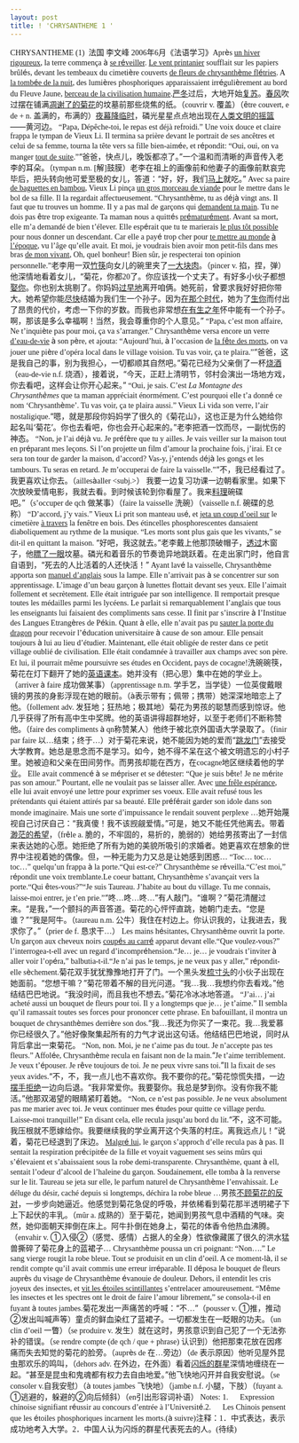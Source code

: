 ```yaml
---
layout: post
title: ! 'CHRYSANTHEME 1 '
---
```


<p><font face="Times New Roman">CHRYSANTHEME (1)  </font>法国<font face="Times New Roman"> </font>李文峰<font face="Times New Roman"> 2006</font>年<font face="Times New Roman">6</font>月《法语学习》<font face="Times New Roman">Apr</font>è<font face="Times New Roman">s <u>un hiver rigoureux</u>, la terre commença </font>à<font face="Times New Roman"> <u>se r</u></font><u>é</u><font face="Times New Roman"><u>veiller</u>. <u>Le vent printanier</u> soufflait sur les papiers brûl</font>é<font face="Times New Roman">s, devant les tembeaux du cimeti</font>è<font face="Times New Roman">re couverts <u>de fleurs de chrysanth</u></font><u>è</u><u><font face="Times New Roman">me fl</font></u><u>é</u><font face="Times New Roman"><u>tries</u>. A <u>la tomb</u></font><u>é</u><font face="Times New Roman"><u>e de la nuit</u>, des lumi</font>è<font face="Times New Roman">res phosphoriques apparaissaient irr</font>é<font face="Times New Roman">guli</font>è<font face="Times New Roman">rement au bord du Fleuve Jaune, <u>berceau de la civilisation humaine</u>.</font><u>严冬</u>过后，大地开始<u>复苏</u>。<u>春风</u>吹过摆在铺满<u>凋谢了的菊花</u>的坟墓前那些烧焦的纸。（<font face="Times New Roman">couvrir v. </font>覆盖）（ê<font face="Times New Roman">tre couvert, e de + n. </font>盖满的，布满的）<u>夜幕降临时</u>，磷光星星点点地出现在<u>人类文明的摇篮</u>——黄河边。<font face="Times New Roman"> </font><font face="Times New Roman">“Papa, Dépêche-toi, le repas est déjà refroidi.” Une voix douce et claire frappa le tympan de Vieux Li. Il termina sa prière devant le portrait de ses ancêtres et celui de sa femme, tourna la tête vers sa fille bien-aim</font>é<font face="Times New Roman">e, et r</font>é<font face="Times New Roman">pondit: “Oui, oui, on va manger <u>tout de suite</u>.”</font>“爸爸，快点儿，晚饭都凉了。”一个温和而清晰的声音传入老李的耳朵。（<font face="Times New Roman">tympan n.m. [</font>解<font face="Times New Roman">]</font>鼓膜）老李在祖上的画像前和他妻子的画像前默哀完毕后，把头转向他可爱至极的女儿，答道：“好，好，我们<u>马上</u>就吃。”<font face="Times New Roman"> </font><font face="Times New Roman">Avec sa paire <u>de baguettes en bambou</u>, Vieux Li pinça <u>un gros morceau de viande</u> pour le mettre dans le bol de sa fille. Il la regardait affectueusement. “Chrysanth</font>è<font face="Times New Roman">me, tu as d</font>é<font face="Times New Roman">j</font>à<font face="Times New Roman"> vingt ans. Il faut que tu trouves un homme. Il y a pas mal de garçons qui <u>demandent ta main</u>. Tu ne dois pas </font>ê<font face="Times New Roman">tre trop exigeante. Ta maman nous a quitt</font>é<font face="Times New Roman">s <u>pr</u></font><u>é</u><u><font face="Times New Roman">matur</font></u><u>é</u><font face="Times New Roman"><u>ment</u>. Avant sa mort, elle m’a demandé de bien t’élever. Elle esp</font>é<font face="Times New Roman">rait que tu te marierais <u>le plus tôt possible</u> pour nous donner un descendant. Car elle a pay</font>é<font face="Times New Roman"> trop cher pour <u>te mettre au monde</u> </font><u>à</u><font face="Times New Roman"><u> l’époque</u>, vu l’âge qu’elle avait. Et moi, je voudrais bien avoir mon petit-fils dans mes bras <u>de mon vivant</u>, Oh, quel bonheur! Bien sûr, je respecterai ton opinion personnelle.”</font>老李用一双<u>竹筷</u>向女儿的碗里夹了<u>一大块肉</u>。（<font face="Times New Roman">pincer v. </font>掐，捏，弹）他深情地看着女儿，“菊花，你都<font face="Times New Roman">20</font>了。你应该找一个丈夫了。有好多小伙子都想<u>娶你</u>。你也别太挑剔了。你妈妈<u>过早地</u>离开咱俩。她死前，曾要求我好好把你带大。她希望你能<u>尽快</u>结婚为我们生一个孙子。因为<u>在那个时代</u>，她为了<u>生你</u>而付出了昂贵的代价，考虑一下你的岁数。而我也非常想<u>在有生之年</u>怀中能有一个孙子。啊，那该是多么幸福啊！当然，我会尊重你的个人意见。”<font face="Times New Roman"> </font><font face="Times New Roman">“Papa, c’est mon affaire, Ne t’inqui</font>è<font face="Times New Roman">te pas pour moi, ça va s’arranger.” Chrysanth</font>è<font face="Times New Roman">me versa encore un verre <u>d’eau-de-vie</u> </font>à<font face="Times New Roman"> son p</font>è<font face="Times New Roman">re, et ajouta: “Aujourd’hui, </font>à<font face="Times New Roman"> l’occasion de <u>la f</u></font><u>ê</u><font face="Times New Roman"><u>te des morts</u>, on va jouer une pi</font>è<font face="Times New Roman">re d’opéra local dans le village voision. Tu vas voir, ça te plaira.”</font>“爸爸，这是我自己的事，别为我担心，一切都顺其自然吧。”菊花已经为父亲倒了一杯<u>烧酒</u>（<font face="Times New Roman">eau-de-vie n.f. </font>烧酒），接着说，“今天，正赶上清明节，邻村会演出一场地方戏，你去看吧，这样会让你开心起来。”<font face="Times New Roman"> </font><font face="Times New Roman">“Oui, je sais. C’est <em>La Montagne des Chrysanth</em></font><em>è</em><font face="Times New Roman"><em>mes</em> que ta maman appréciait énormément. C’est pourquoi elle t’a donn</font>é<font face="Times New Roman"> ce nom ‘Chrysanth</font>è<font face="Times New Roman">me’. Tu vas voir, ça te plaira aussi.” Vieux Li vida son verre, l’air nostaligique.</font>“嗯，就是那段你妈妈学了很久的《菊花山》，这也正是为什么她给你起名叫‘菊花’。你也去看吧，你也会开心起来的。”老李把酒一饮而尽，一副忧伤的神态。<font face="Times New Roman"> </font><font face="Times New Roman">“Non, je l’ai d</font>é<font face="Times New Roman">j</font>à<font face="Times New Roman"> vu. Je pr</font>é<font face="Times New Roman">f</font>è<font face="Times New Roman">re que tu y ailles. Je vais veiller sur la maison tout en pr</font>é<font face="Times New Roman">parant mes leçons. Si l’on projette un film d’amour la prochaine fois, j’irai. Et ce sera ton tour de garder la maison, d’accord? Vas-y, j’entends d</font>é<font face="Times New Roman">j</font>à<font face="Times New Roman"> les gongs et les tambours. Tu seras en retard. Je m’occuperai de faire la vaisselle.”</font>“不，我已经看过了。我更喜欢让你去。（<font face="Times New Roman">ailles</font>à<font face="Times New Roman">aller &lt;subj.&gt;</font>）<font face="Times New Roman"> </font>我要一边复习功课一边朝看家里。如果下次放映爱情电影，我就去看。到时候该轮到你看屋了。我来<u>料理</u>碗碟吧。”（<font face="Times New Roman">s’occuper de qch </font>做某事）（<font face="Times New Roman">faire la vaisselle </font>洗碗）（<font face="Times New Roman">vaisselle n.f. </font>碗碟的总称）<font face="Times New Roman"> </font><font face="Times New Roman">“D’accord, j’y vais.” Vieux Li prit son manteau us</font>é<font face="Times New Roman">, et <u>jeta un coup d’oeil sur</u> le cimetière <u>à travers</u> la fenêtre en bois. Des étincelles phosphorescentes dansaient diaboliquement au rythme de la musique. “Les morts sont plus gais que les vivants,” se dit-il en quittant la maison. </font>“好吧，我这就去。”老李戴上他那顶破帽子，<u>透过</u>木窗子，他<u>瞟了一眼</u>坟墓。磷光和着音乐的节奏诡异地跳跃着。在走出家门时，他自言自语到，“死去的人比活着的人还快活！”<font face="Times New Roman"> </font><font face="Times New Roman">Ayant lav</font>é<font face="Times New Roman"> la vaisselle, Chrysanth</font>è<font face="Times New Roman">me apporta son <u>manuel d’anglais</u> sous la lampe. Elle n’arrivait pas </font>à<font face="Times New Roman"> se concentrer sur son apprentissage. L’image d’un beau garçon </font>à<font face="Times New Roman"> lunettes flottait devant ses yeux. Elle l’aimait follement et secrètement. Elle était intriguée par son intelligence. Il remportait presque toutes les médailles parmi les lycéens. Le parlait si remarquablement l’anglais que tous les enseignants lui faisaient des compliments sans cesse. Il finit par s’inscrire </font>à<font face="Times New Roman"> I’Institue des Langues Etrang</font>è<font face="Times New Roman">res de P</font>é<font face="Times New Roman">kin. Quant </font>à<font face="Times New Roman"> elle, elle n’avait pas pu <u>sauter la porte du dragon</u> pour recevoir l’</font>é<font face="Times New Roman">ducation universitaire </font>à<font face="Times New Roman"> cause de son amour. Elle pensait toujours </font>à<font face="Times New Roman"> lui au lieu d’étudier. Maintenant, elle était obligée de rester dans ce petit village oublié de civilisation. Elle était condamnée à travailler aux champs avec son père. Et lui, il pourrait même poursuivre ses études en Occident, pays de cocagne!</font>洗碗碗筷，菊花在灯下翻开了她的<u>英语课本</u>。她并没有（把心思）集中在她的学业上。（<font face="Times New Roman">arriver </font>à<font face="Times New Roman"> faire </font>成功做某事）（<font face="Times New Roman">apprentissage n.m. </font>学手艺，当学徒）一位英俊戴眼镜的男孩的身影浮现在她的眼前。（à表示带有；佩带；携带）她深深地暗恋上了他。（<font face="Times New Roman">follement adv. </font>发狂地；狂热地；极其地）菊花为男孩的聪慧而感到惊讶。他几乎获得了所有高中生中奖牌。他的英语讲得超群地好，以至于老师们不断称赞他。（<font face="Times New Roman">faire des compliments </font>à<font face="Times New Roman"> qn</font>称赞某人）他终于被北京外国语大学录取了。（<font face="Times New Roman">finir par faire </font>以<font face="Times New Roman">…</font>结束；终于<font face="Times New Roman">…</font>）对于菊花来说，她不能因为她的爱而“<u>跳龙门</u>”去接受大学教育。她总是思念而不是学习。如今，她不得不呆在这个被文明遗忘的小村子里。她被迫和父亲在田间劳作。而男孩却能在西方，在<font face="Times New Roman">cocagne</font>地区继续着他的学业。<font face="Times New Roman"> </font><font face="Times New Roman">Elle avait commenc</font>é<font face="Times New Roman"> </font>à<font face="Times New Roman"> se m</font>é<font face="Times New Roman">priser et se d</font>é<font face="Times New Roman">tester: “Que je suis b</font>ê<font face="Times New Roman">te! Je ne m</font>é<font face="Times New Roman">rite pas son amour.” Pourtant, elle ne voulait pas se laisser aller. Avec <u>une frêle espérance</u>, elle lui avait envoyé une lettre pour exprimer ses voeux. Elle avait refusé tous les prétendants qui étaient attirés par sa beauté. Elle pr</font>é<font face="Times New Roman">f</font>é<font face="Times New Roman">rait garder son idole dans son monde imaginaire. Mais une sorte d’impuissance le rendait souvent perplexe …</font>她开始蔑视自己讨厌自己：“我真傻！我不该觊觎爱情。”可是，她又不能任凭他离去。带着<u>渺茫的希望</u>，（<font face="Times New Roman">fr</font>ê<font face="Times New Roman">le a. </font>脆的，不牢固的，易折的，脆弱的）她给男孩寄出了一封信来表达她的心愿。她拒绝了所有为她的美貌所吸引的求婚者。她更喜欢在想象的世界中注视着她的偶像。但，一种无能为力又总是让她感到困惑<font face="Times New Roman">…</font><font face="Times New Roman"> </font><font face="Times New Roman">“Toc… toc… toc…” quelqu’un frappa </font>à<font face="Times New Roman"> la porte.</font><font face="Times New Roman">“Qui est-ce?” Chrysanth</font>è<font face="Times New Roman">me se r</font>é<font face="Times New Roman">veilla.</font><font face="Times New Roman">“C’est moi,” r</font>é<font face="Times New Roman">pondit une voix tremblante.</font><font face="Times New Roman">Le coeur battant, Chrysanth</font>è<font face="Times New Roman">me s’avançait vers la porte.</font><font face="Times New Roman">“Qui </font>ê<font face="Times New Roman">tes-vous?”</font><font face="Times New Roman">“Je suis Taureau. J’habite au bout du village. Tu me connais, laisse-moi entrer, je t’en prie.”</font>“咚<font face="Times New Roman">…</font>咚<font face="Times New Roman">…</font>咚<font face="Times New Roman">…</font>”有人敲门。“谁啊？”菊花清醒过来。“是我，”一个颤抖的声音答道。菊花的心怦怦直跳，她朝门走去。“您是谁？”“我是阿牛。（<font face="Times New Roman">taureau n.m. </font>公牛）我住在村边上。你认识我的，让我进去，我求你了。”（<font face="Times New Roman">prier de f. </font>恳求干<font face="Times New Roman">…</font>）<font face="Times New Roman"> </font><font face="Times New Roman">Les mains h</font>é<font face="Times New Roman">sitantes, Chrysanth</font>è<font face="Times New Roman">me ouvrit la porte. Un garçon aux cheveux noirs <u>coup</u></font><u>é</u><u><font face="Times New Roman">s au carr</font></u><u>é</u><font face="Times New Roman"> apparut devant elle.</font><font face="Times New Roman">“Que voulez-vous?” l’interrogea-t-ell avec un regard d’incompr</font>é<font face="Times New Roman">hension.</font><font face="Times New Roman">“Je… je… je voudrais t’inviter </font>à<font face="Times New Roman"> aller voir l’op</font>é<font face="Times New Roman">ra,” balbutia-t-il.</font><font face="Times New Roman">“Je n’ai pas le temps, je ne veux pas y aller,” r</font>é<font face="Times New Roman">pondit-elle s</font>è<font face="Times New Roman">chement.</font>菊花双手犹犹豫豫地打开了门。一个黑头发<u>梳寸头</u>的小伙子出现在她面前。“您想干嘛？”菊花带着不解的目光问道。“我<font face="Times New Roman">…</font>我<font face="Times New Roman">…</font>我想约你去看戏。”他结结巴巴地说。“我没时间，而且我也不想去。”菊花冷冰冰地答道。<font face="Times New Roman"> </font><font face="Times New Roman">“J’ai… j’ai acheté aussi un bouquet de fleurs pour toi. Il y a longtemps que je… je t’aime.” Il sembla qu’il ramassait toutes ses forces pour prononcer cette phrase. En bafouillant, il montra un bouquet de chrysanth</font>è<font face="Times New Roman">mes derri</font>è<font face="Times New Roman">re son dos.</font>“我<font face="Times New Roman">…</font>我还为你买了一束花。我<font face="Times New Roman">…</font>我爱慕你已经很久了。”他好像聚集起所有的力气才说出这句话。他结结巴巴地说，同时从背后拿出一束菊花。<font face="Times New Roman"> </font><font face="Times New Roman">“Non, non. Moi, je ne t’aime pas du tout. Je n’accepte pas tes fleurs.” Affol</font>é<font face="Times New Roman">e, Chrysanth</font>è<font face="Times New Roman">me recula en faisant non de la main.</font>“<font face="Times New Roman">Je t’aime terriblement. Je veux t’</font>é<font face="Times New Roman">pouser. Je r</font>ê<font face="Times New Roman">ve toujours de toi. Je ne peux vivre sans toi.</font>”<font face="Times New Roman">Il la fixait de ses yeux avides.</font>“不，不，我一点儿也不喜欢你。我不要你的花。”菊花惊慌失措，一边<u>摆手拒绝</u>一边向后退。“我非常爱你。我要娶你。我总是梦到你。没有你我不能活。”他那双渴望的眼睛紧盯着她。<font face="Times New Roman"> </font><font face="Times New Roman">“Non, ce n’est pas possible. Je ne veux absolument pas me marier avec toi. Je veux continuer mes </font>é<font face="Times New Roman">tudes pour quitte ce village perdu. Laisse-moi tranquille!” En disant cela, elle recula jusqu’au bord du lit.</font>“不，这不可能。我压根就不愿嫁给你。我要继续我的学业离开这个失落的村庄。离我远点儿！”说着，菊花已经退到了床边。<font face="Times New Roman"> </font><u><font face="Times New Roman">Malgr</font></u><u>é</u><font face="Times New Roman"><u> lui</u>, le garçon s’approch d’elle recula pas </font>à<font face="Times New Roman"> pas. Il sentait la respiration pr</font>é<font face="Times New Roman">cipit</font>é<font face="Times New Roman">e de la fille et voyait vaguement ses seins mûrs qui s’</font>é<font face="Times New Roman">levaient et s’abaissaient sous la robe demi-transparente. Chrysanthème, quant </font>à<font face="Times New Roman"> ell, sentait l’odeur d’alcool de l’haleine du garçon. Soudainement, elle tomba </font>à<font face="Times New Roman"> la renverse sur le lit. Taureau se jeta sur elle, le parfum naturel de Chrysanth</font>è<font face="Times New Roman">me l’envahissait. Le déluge du désir, caché depuis si longtemps, déchira la robe bleue …</font>男孩<u>不顾菊花的反对</u>，一步步向她逼近。他感觉到菊花急促的呼吸，并依稀看到菊花那半透明裙子下上下起伏的丰乳。（<font face="Times New Roman">mûr a. </font>成熟的）至于菊花，她闻到男孩气息中酒精的气味。突然，她仰面朝天摔倒在床上。阿牛扑倒在她身上，菊花的体香令他热血沸腾。（<font face="Times New Roman">envahir v. </font>①入侵②（感觉、感情）占据人的全身）性欲像藏匿了很久的洪水猛兽撕碎了菊花身上的蓝裙子<font face="Times New Roman">…</font><font face="Times New Roman"> </font><font face="Times New Roman">Chrysanth</font>è<font face="Times New Roman">me poussa un cri poignant: “Non….” Le sang vierge rougit la robe bleue. Tout se produisit en un clin d’oeil. A ce moment-l</font>à<font face="Times New Roman">, il se rendit compte qu’il avait commis une erreur irr</font>é<font face="Times New Roman">parable. Il d</font>é<font face="Times New Roman">posa le bouquet de fleurs aupr</font>è<font face="Times New Roman">s du visage de Chrysanth</font>è<font face="Times New Roman">me </font>é<font face="Times New Roman">vanouie de douleur. Dehors, il entendit les cris joyeux des insectes, et <u>vit les </u></font><u>é</u><font face="Times New Roman"><u>toiles scintillantes</u> s’entrelacer amoureusement. “M</font>ê<font face="Times New Roman">me les insectes et les spectres ont le droit de faire l’amour librement,” se consola-t-il en fuyant </font>à<font face="Times New Roman"> toutes jambes.</font>菊花发出一声痛苦的呼喊：“不<font face="Times New Roman">…</font>”（<font face="Times New Roman">pousser v. </font>①推，推动②发出叫喊声等）童贞的鲜血染红了蓝裙子。一切都发生在一眨眼的功夫。（<font face="Times New Roman">un clin d’oeil </font>一瞥）（<font face="Times New Roman">se produire v. </font>发生）就在这时，男孩意识到自己犯了一个无法弥补的错误。（<font face="Times New Roman">se rendre compte (de qch / que + phrase) </font>认识到）他把那束花放在因疼痛而失去知觉的菊花的脸旁。（<font face="Times New Roman">aupr</font>è<font face="Times New Roman">s de </font>在<font face="Times New Roman">…</font>旁边）（<font face="Times New Roman">de </font>表示原因）他听见屋外昆虫那欢乐的鸣叫，（<font face="Times New Roman">dehors adv. </font>在外边，在外面）看着<u>闪烁的群星</u>深情地缠绕在一起。“甚至是昆虫和鬼魂都有权力去自由地爱。”他飞快地闪开并自我安慰说。（<font face="Times New Roman">se consoler v.</font>自我安慰）（à<font face="Times New Roman"> toutes jambes </font>飞快地）（<font face="Times New Roman">jambe n.f. </font>小腿，下肢）（<font face="Times New Roman">fuyant a. </font>①逃避的，躲避的②向后倾斜）（<font face="Times New Roman">en</font>引出形容词补语）<font face="Times New Roman"> </font><font face="Times New Roman">Notes: </font><font face="Times New Roman">1.      Expression chinoise signifiant r</font>é<font face="Times New Roman">ussir au concours d’entrée à l’Universit</font>é<font face="Times New Roman">.</font><font face="Times New Roman">2.      Les Chinois pensent que les </font>é<font face="Times New Roman">toiles phosphoriques incarnent les morts.</font><font face="Times New Roman">(</font>à<font face="Times New Roman"> suivre)</font>注释：<font face="Times New Roman">1</font>．中式表达，表示成功地考入大学。<font face="Times New Roman">2</font>．中国人认为闪烁的群星代表死去的人。<font face="Times New Roman">(</font>待续<font face="Times New Roman">)</font><font face="Times New Roman"> </font><font face="Times New Roman"> </font></p>
